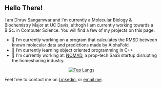 ## Hello There!

I am Dhruv Sangamwar and I'm currently a Molecular Biology & Biochemistry Major at UC Davis, althogh I am currently working towards a B.Sc. in Computer Science.
You will find a few of my projects on this page.

- 🔭 I’m currently working on a program that calculates the RMSD between known molecular data and predictions made by AlphaFold
- 🌱 I’m currently learning object oriented programming in C++
- 👤 I'm currently working at:
  [NOMΛD](https://visitnomad.com/), a prop-tech SaaS startup disrupting the homesharing industry.

<!-- https://github.com/anuraghazra/github-readme-stats -->
<div align="center">
 
[![Top Langs](https://github-readme-stats.vercel.app/api/top-langs/?username=anuraghazra&exclude_repo=github-readme-stats,dhruvsangamwar.github.io)](https://github.com/anuraghazra/github-readme-stats)
  
</div>

Feel free to contact me on [Linkedin](https://www.linkedin.com/in/dhruv-sangamwar-59711118a), or [email me](mailto:sangamward@gmail.com).
